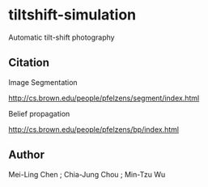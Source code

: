 # tiltshift-simulation
Automatic tilt-shift photography

## Citation
Image Segmentation

http://cs.brown.edu/people/pfelzens/segment/index.html

Belief propagation

http://cs.brown.edu/people/pfelzens/bp/index.html


## Author
Mei-Ling Chen ; Chia-Jung Chou ; Min-Tzu Wu
